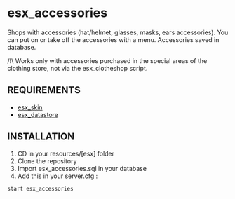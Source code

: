 # esx_accessories

Shops with accessories (hat/helmet, glasses, masks, ears accessories). You can put on or take off the accessories with a menu. Accessories saved in database.

/!\ Works only with accessories purchased in the special areas of the clothing store, not via the esx_clotheshop script.


## REQUIREMENTS

- [esx_skin](https://github.com/ESX-Org/esx_skin)
- [esx_datastore](https://github.com/ESX-Org/esx_datastore)

## INSTALLATION

1) CD in your resources/[esx] folder
2) Clone the repository
3) Import esx_accessories.sql in your database
4) Add this in your server.cfg :

```
start esx_accessories
```
